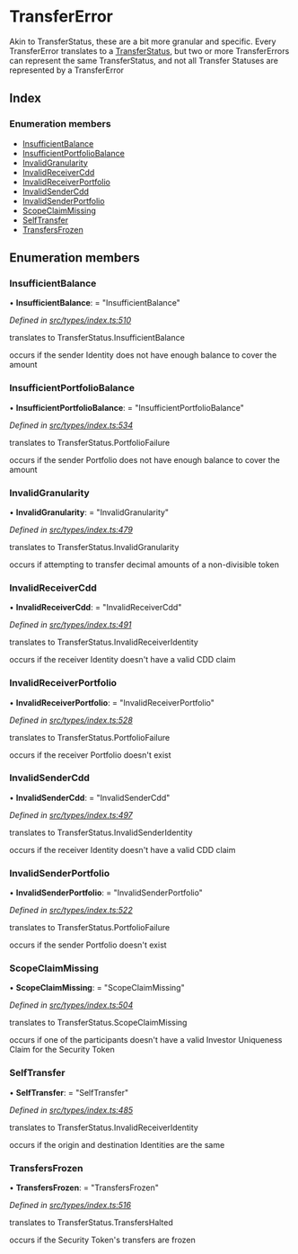 # TransferError

Akin to TransferStatus, these are a bit more granular and specific. Every TransferError translates to a [TransferStatus](transferstatus.md), but two or more TransferErrors can represent the same TransferStatus, and not all Transfer Statuses are represented by a TransferError

## Index

### Enumeration members

* [InsufficientBalance](transfererror.md#insufficientbalance)
* [InsufficientPortfolioBalance](transfererror.md#insufficientportfoliobalance)
* [InvalidGranularity](transfererror.md#invalidgranularity)
* [InvalidReceiverCdd](transfererror.md#invalidreceivercdd)
* [InvalidReceiverPortfolio](transfererror.md#invalidreceiverportfolio)
* [InvalidSenderCdd](transfererror.md#invalidsendercdd)
* [InvalidSenderPortfolio](transfererror.md#invalidsenderportfolio)
* [ScopeClaimMissing](transfererror.md#scopeclaimmissing)
* [SelfTransfer](transfererror.md#selftransfer)
* [TransfersFrozen](transfererror.md#transfersfrozen)

## Enumeration members

### InsufficientBalance

• **InsufficientBalance**: = "InsufficientBalance"

_Defined in_ [_src/types/index.ts:510_](https://github.com/PolymathNetwork/polymesh-sdk/blob/56921667/src/types/index.ts#L510)

translates to TransferStatus.InsufficientBalance

occurs if the sender Identity does not have enough balance to cover the amount

### InsufficientPortfolioBalance

• **InsufficientPortfolioBalance**: = "InsufficientPortfolioBalance"

_Defined in_ [_src/types/index.ts:534_](https://github.com/PolymathNetwork/polymesh-sdk/blob/56921667/src/types/index.ts#L534)

translates to TransferStatus.PortfolioFailure

occurs if the sender Portfolio does not have enough balance to cover the amount

### InvalidGranularity

• **InvalidGranularity**: = "InvalidGranularity"

_Defined in_ [_src/types/index.ts:479_](https://github.com/PolymathNetwork/polymesh-sdk/blob/56921667/src/types/index.ts#L479)

translates to TransferStatus.InvalidGranularity

occurs if attempting to transfer decimal amounts of a non-divisible token

### InvalidReceiverCdd

• **InvalidReceiverCdd**: = "InvalidReceiverCdd"

_Defined in_ [_src/types/index.ts:491_](https://github.com/PolymathNetwork/polymesh-sdk/blob/56921667/src/types/index.ts#L491)

translates to TransferStatus.InvalidReceiverIdentity

occurs if the receiver Identity doesn't have a valid CDD claim

### InvalidReceiverPortfolio

• **InvalidReceiverPortfolio**: = "InvalidReceiverPortfolio"

_Defined in_ [_src/types/index.ts:528_](https://github.com/PolymathNetwork/polymesh-sdk/blob/56921667/src/types/index.ts#L528)

translates to TransferStatus.PortfolioFailure

occurs if the receiver Portfolio doesn't exist

### InvalidSenderCdd

• **InvalidSenderCdd**: = "InvalidSenderCdd"

_Defined in_ [_src/types/index.ts:497_](https://github.com/PolymathNetwork/polymesh-sdk/blob/56921667/src/types/index.ts#L497)

translates to TransferStatus.InvalidSenderIdentity

occurs if the receiver Identity doesn't have a valid CDD claim

### InvalidSenderPortfolio

• **InvalidSenderPortfolio**: = "InvalidSenderPortfolio"

_Defined in_ [_src/types/index.ts:522_](https://github.com/PolymathNetwork/polymesh-sdk/blob/56921667/src/types/index.ts#L522)

translates to TransferStatus.PortfolioFailure

occurs if the sender Portfolio doesn't exist

### ScopeClaimMissing

• **ScopeClaimMissing**: = "ScopeClaimMissing"

_Defined in_ [_src/types/index.ts:504_](https://github.com/PolymathNetwork/polymesh-sdk/blob/56921667/src/types/index.ts#L504)

translates to TransferStatus.ScopeClaimMissing

occurs if one of the participants doesn't have a valid Investor Uniqueness Claim for the Security Token

### SelfTransfer

• **SelfTransfer**: = "SelfTransfer"

_Defined in_ [_src/types/index.ts:485_](https://github.com/PolymathNetwork/polymesh-sdk/blob/56921667/src/types/index.ts#L485)

translates to TransferStatus.InvalidReceiverIdentity

occurs if the origin and destination Identities are the same

### TransfersFrozen

• **TransfersFrozen**: = "TransfersFrozen"

_Defined in_ [_src/types/index.ts:516_](https://github.com/PolymathNetwork/polymesh-sdk/blob/56921667/src/types/index.ts#L516)

translates to TransferStatus.TransfersHalted

occurs if the Security Token's transfers are frozen

